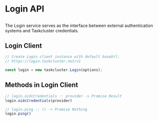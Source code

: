 # Login API

##

The Login service serves as the interface between external authentication
systems and Taskcluster credentials.

## Login Client

```js
// Create Login client instance with default baseUrl:
// https://login.taskcluster.net/v1

const login = new taskcluster.Login(options);
```

## Methods in Login Client

```js
// login.oidcCredentials :: provider -> Promise Result
login.oidcCredentials(provider)
```

```js
// login.ping :: () -> Promise Nothing
login.ping()
```

